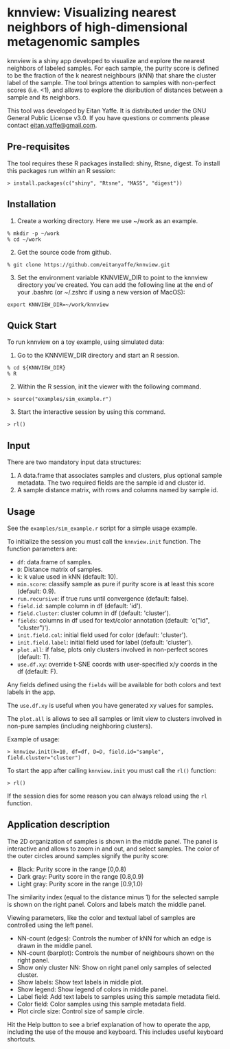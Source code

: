 # knnview: Visualizing nearest neighbors of high-dimensional metagenomic samples

knnview is a shiny app developed to visualize and explore the nearest 
neighbors of labeled samples. For each sample, the purity score is
defined to be the fraction of the k nearest neighbours
(kNN) that share the cluster label of the sample. The tool
brings attention to samples with non-perfect scores (i.e. <1), and allows to
explore the disribution of distances between a sample and its neighbors. 

This tool was developed by Eitan Yaffe. It is distributed under the GNU General
Public License v3.0. If you have questions or comments please contact eitan.yaffe@gmail.com.

## Pre-requisites

The tool requires these R packages installed: shiny, Rtsne, digest. To install this packages run within an R session:
```
> install.packages(c("shiny", "Rtsne", "MASS", "digest"))
```

## Installation

1. Create a working directory. Here we use ~/work as an example.
```
% mkdir -p ~/work
% cd ~/work
```

2. Get the source code from github.
```
% git clone https://github.com/eitanyaffe/knnview.git
```

3. Set the environment variable KNNVIEW_DIR to point to the knnview
directory you've created. You can add the following line at the end of your 
.bashrc (or ~/.zshrc if using a new version of MacOS):
```
export KNNVIEW_DIR=~/work/knnview
```

## Quick Start

To run knnview on a toy example, using simulated data:

1. Go to the KNNVIEW_DIR directory and start an R session.
```
% cd ${KNNVIEW_DIR}
% R
```

2. Within the R session, init the viewer with the following command.
```
> source("examples/sim_example.r")
```

3. Start the interactive session by using this command.
```
> rl()
```

## Input

There are two mandatory input data structures:

1. A data.frame that associates samples and clusters, plus optional sample
  metadata. The two required fields are the sample id and cluster id.
2. A sample distance matrix, with rows and columns named by sample id.

## Usage

See the `examples/sim_example.r` script for a simple usage example. 

To initialize the session you must call the
`knnview.init` function. The function parameters are:
* `df`: data.frame of samples.
* `D`: Distance matrix of samples.
* k: k value used in kNN (default: 10).
* `min.score`: classify sample as pure if purity score is at least
  this score (default: 0.9).
* `run.recursive`: if true runs until convergence (default: false).
* `field.id`: sample column in df (default: 'id').
* `field.cluster`: cluster column in df (default: 'cluster').
* `fields`: columns in df used for text/color annotation (default: 'c("id", "cluster")').
* `init.field.col`: initial field used for color (default: 'cluster').
* `init.field.label`: initial field used for label (default: 'cluster').
* `plot.all`: if false, plots only clusters involved in non-perfect
  scores (default: T).
* `use.df.xy`: override t-SNE coords with user-specified x/y coords in
  the df (default: F).

Any fields defined using the `fields` will be available for both
colors and text labels in the app.

The `use.df.xy` is useful when you have generated xy values for samples.

The `plot.all` is allows to see all samples or limit view to clusters
involved in non-pure samples (including neighboring clusters).

Example of usage:
```
> knnview.init(k=10, df=df, D=D, field.id="sample", field.cluster="cluster")
```

To start the app after calling `knnview.init` you must call the `rl()`
function:
```
> rl()
```

If the session dies for some reason you can always reload using the
`rl` function. 

## Application description

The 2D organization of samples is shown in the middle panel. The panel
is interactive and allows to zoom in and out, and select
samples. The color of the outer circles around samples signify the purity
 score:
 * Black: Purity score in the range [0,0.8)
 * Dark gray: Purity score in the range [0.8,0.9)
 * Light gray: Purity score in the range [0.9,1.0)

The similarity index (equal to the distance minus 1) for the selected
sample is shown on the right panel. Colors and labels match the middle panel.

Viewing parameters, like the color and textual label of samples are
controlled using the left panel.
* NN-count (edges): Controls the number of kNN for which an edge is
  drawn in the middle panel.
* NN-count (barplot): Controls the number of neighbours shown on the
  right panel.
* Show only cluster NN: Show on right panel only samples of selected
  cluster.
* Show labels: Show text labels in middle plot.
* Show legend: Show legend of colors in middle panel.
* Label field: Add text labels to samples using this sample metadata field.
* Color field: Color samples using this sample metadata field.
* Plot circle size: Control size of sample circle.

Hit the Help button to see a brief explanation of how to operate the
app, including the use of the mouse and keyboard. This includes useful
keyboard shortcuts.

